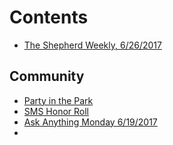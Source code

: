 # Contents

* [The Shepherd Weekly, 6/26/2017](README.md)

## Community
* [Party in the Park](2017-06-19-Party-in-the-Park.md)
* [SMS Honor Roll](2017-06-25-SMS-Honor-Roll-lists-announced-for-Trimester-3.md)
* [Ask Anything Monday 6/19/2017](2017-06-27-Ask-Anything-Monday-6/19/2017.md)
* [](2017-06-22-13U/14U-World-Series.md)

